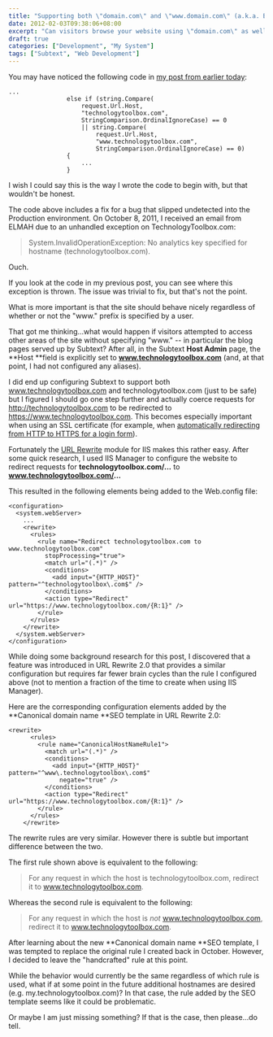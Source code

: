 ```yaml
---
title: "Supporting both \"domain.com\" and \"www.domain.com\" (a.k.a. Building TechnologyToolbox.com, part 23)"
date: 2012-02-03T09:38:06+08:00
excerpt: "Can visitors browse your website using \"domain.com\" as well as \"www.domain.com\"? Is this documented in your test spec? It should be -- as I found out...the hard way."
draft: true
categories: ["Development", "My System"]
tags: ["Subtext", "Web Development"]
---
```


You may have noticed the following code in[my post from earlier today](building-technologytoolbox-com-part-22.aspx):



    ...
                    else if (string.Compare(
                        request.Url.Host,
                        "technologytoolbox.com",
                        StringComparison.OrdinalIgnoreCase) == 0
                        || string.Compare(
                            request.Url.Host,
                            "www.technologytoolbox.com",
                            StringComparison.OrdinalIgnoreCase) == 0)
                    {
                        ...
                    }




I wish I could say this is the way I wrote the code to begin with, but 	that wouldn't be honest.

The code above includes a fix for a bug that slipped undetected into 	the Production environment. On October 8, 2011, I received an email from 	ELMAH due to an unhandled exception on TechnologyToolbox.com:


> System.InvalidOperationException: No analytics key specified for hostname 
> 		(technologytoolbox.com).


Ouch.

If you look at the code in my previous post, you can see where this exception 	is thrown. The issue was trivial to fix, but that's not the point.

What is more important is that the site should behave nicely regardless 	of whether or not the "www." prefix is specified by a user.

That got me thinking...what would happen if visitors attempted to access 	other areas of the site without specifying "www." -- in particular the blog 	pages served up by Subtext? After all, in the Subtext **Host Admin** 	page, the **Host **field is explicitly set to **www.technologytoolbox.com** 	(and, at that point, I had not configured any aliases).

I did end up configuring Subtext to support both www.technologytoolbox.com 	and technologytoolbox.com (just to be safe) but I figured I should go one 	step further and actually coerce requests for http://technologytoolbox.com 	to be redirected to https://www.technologytoolbox.com. This becomes especially 	important when using an SSL certificate (for example, when	[automatically redirecting from HTTP to HTTPS for a login form](/blog/jjameson/archive/2009/11/10/sharepoint-web-part-to-redirect-from-http-to-https.aspx)).

Fortunately the [URL 	Rewrite](http://www.iis.net/download/URLRewrite) module for IIS makes this rather easy. After some quick research, 	I used IIS Manager to configure the website to redirect requests for	**technologytoolbox.com/...** to **www.technologytoolbox.com/...**

This resulted in the following elements being added to the Web.config 	file:



    <configuration>
      <system.webServer>
        ...
        <rewrite>
          <rules>
            <rule name="Redirect technologytoolbox.com to www.technologytoolbox.com"
              stopProcessing="true">
              <match url="(.*)" />
              <conditions>
                <add input="{HTTP_HOST}" pattern="^technologytoolbox\.com$" />
              </conditions>
              <action type="Redirect" url="https://www.technologytoolbox.com/{R:1}" />
            </rule>
          </rules>
        </rewrite>
      </system.webServer>
    </configuration>



While doing some background research for this post, I discovered that 	a feature was introduced in URL Rewrite 2.0 that provides a similar configuration 	but requires far fewer brain cycles than the rule I configured above (not 	to mention a fraction of the time to create when using IIS Manager).

Here are the corresponding configuration elements added by the	**Canonical domain name **SEO template in URL Rewrite 2.0:



    <rewrite>
          <rules>
            <rule name="CanonicalHostNameRule1">
              <match url="(.*)" />
              <conditions>
                <add input="{HTTP_HOST}" pattern="^www\.technologytoolbox\.com$"
                  negate="true" />
              </conditions>
              <action type="Redirect" url="https://www.technologytoolbox.com/{R:1}" />
            </rule>
          </rules>
        </rewrite>



The rewrite rules are very similar. However there is subtle but important 	difference between the two.

The first rule shown above is equivalent to the following:


> For any request in which the host is technologytoolbox.com, redirect 
> 		it to www.technologytoolbox.com.


Whereas the second rule is equivalent to the following:


> For any request in which the host is *not* www.technologytoolbox.com, 
> 		redirect it to www.technologytoolbox.com.


After learning about the new **Canonical domain name **SEO 	template, I was tempted to replace the original rule I created back in October. 	However, I decided to leave the "handcrafted" rule at this point.

While the behavior would currently be the same regardless of which rule 	is used, what if at some point in the future additional hostnames are desired 	(e.g. my.technologytoolbox.com)? In that case, the rule added by the SEO 	template seems like it could be problematic.

Or maybe I am just missing something? If that is the case, then please...do 	tell.

